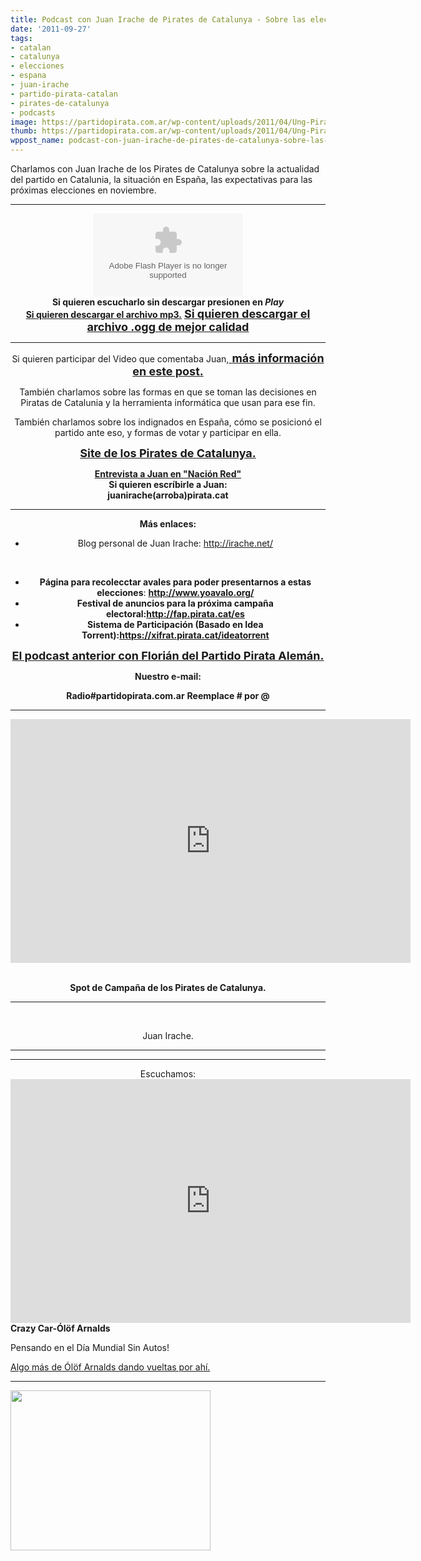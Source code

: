 ```yaml
---
title: Podcast con Juan Irache de Pirates de Catalunya - Sobre las elecciones en España
date: '2011-09-27'
tags:
- catalan
- catalunya
- elecciones
- espana
- juan-irache
- partido-pirata-catalan
- pirates-de-catalunya
- podcasts
image: https://partidopirata.com.ar/wp-content/uploads/2011/04/Ung-Pirat-gubben2.png
thumb: https://partidopirata.com.ar/wp-content/uploads/2011/04/Ung-Pirat-gubben2-150x150.png
wppost_name: podcast-con-juan-irache-de-pirates-de-catalunya-sobre-las-elecciones-en-espana
---
```


Charlamos con Juan Irache de los Pirates de Catalunya sobre la actualidad del partido en Catalunia, la situación en España, las expectativas para las próximas elecciones en noviembre.

<hr />

<div style="text-align: center;"><strong><span class="gI"><span class="go"><object id="player815449" width="240" height="133" classid="clsid:d27cdb6e-ae6d-11cf-96b8-444553540000" codebase="http://download.macromedia.com/pub/shockwave/cabs/flash/swflash.cab#version=6,0,40,0"><param name="AllowScriptAccess" value="always" /><param name="allowFullScreen" value="true" /><param name="wmode" value="transparent" /><param name="src" value="http://www.ivoox.com/playerivoox_ee_815449_1.html" /><param name="allowfullscreen" value="true" /><param name="allowscriptaccess" value="always" /><embed id="player815449" width="240" height="133" type="application/x-shockwave-flash" src="http://www.ivoox.com/playerivoox_ee_815449_1.html" AllowScriptAccess="always" allowFullScreen="true" wmode="transparent" allowfullscreen="true" allowscriptaccess="always" /></object></span></span></strong></div>
<strong><span class="gI"><span class="go">
</span></span></strong>
<div style="text-align: center;"><strong><span class="gI"><span class="go">Si quieren escucharlo sin descargar presionen en <em>Play</em></span></span></strong></div>
<div style="text-align: center;"><strong><span class="gI"><span class="go">
</span></span></strong></div>
<div style="text-align: center;"><strong><span class="gI"><span class="go"><a href="http://www.ivoox.com/charla-juan-irache-pirates-de_md_815449_1.mp3" target="_blank">Si quieren descargar el archivo mp3.</a></span></span></strong>
<span style="font-size: large;"><strong>
</strong></span>
<span style="font-size: large;"><strong><span class="gI"><span class="go"><a href="https://partidopirata.com.ar/juan-piratas-catalunya.ogg" target="_blank">Si quieren descargar el archivo .ogg de mejor calidad</a> </span></span></strong></span></div>
<strong><span class="gI"><span class="go">
</span></span></strong>
<span style="font-size: large;"><strong><span class="gI"><span class="go"><a href="http://www.4shared.com/audio/URhVnfVh/Juan_Irache_08_16_AM_Sunday_25.html" target="_blank">
</a></span></span></strong></span>
<div style="text-align: center;">

<hr />

Si quieren participar del Video que comentaba Juan,<span style="font-size: large;"><a href="http://partido-pirata.blogspot.com/2011/08/si-quieren-participar-de-un-video-de.html"> <strong>más información en este post.</strong></a></span>

</div>
<div style="text-align: center;">

También charlamos sobre las formas en que se toman las decisiones en Piratas de Catalunia y la herramienta informática que usan para ese fin.

También charlamos sobre los indignados en España, cómo se posicionó el partido ante eso, y formas de votar y participar en ella.

<strong><span style="font-size: large;"><a href="http://pirata.cat/" target="_blank">Site de los Pirates de Catalunya.</a></span></strong>

</div>
<div style="text-align: center;"><strong><a href="http://www.nacionred.com/partidos-politicos/juan-irache-un-pirata-al-ayuntamiento-de-barcelona" target="_blank">Entrevista a Juan en "Nación Red"</a></strong></div>
<div style="text-align: center;"><strong>Si quieren escríbirle a Juan:</strong></div>
<div style="text-align: center;"><strong><span class="gI"> <span class="go">juanirache(arroba)pirata.cat</span></span></strong>
<strong></strong>

<hr />

<strong><span class="gI"><span class="go">Más enlaces:</span></span></strong>
<strong></strong>
<ul>
	<li>Blog personal de Juan Irache: <a href="http://irache.net/" target="_blank">http://irache.net/</a></li>
</ul>
&nbsp;
<ul>
	<li><strong>Página para recolecctar avales para poder presentarnos a estas elecciones</strong>: <strong><a href="http://www.yoavalo.org/" target="_blank">http://www.yoavalo.org/</a></strong></li>
	<li><strong>Festival de anuncios para la próxima campaña electoral:<strong></strong><a href="http://fap.pirata.cat/es" target="_blank">http://fap.pirata.cat/es</a> </strong></li>
	<li><strong>Sistema de Participación (Basado en Idea Torrent):<a href="https://xifrat.pirata.cat/ideatorrent" target="_blank">https://xifrat.pirata.cat/ideatorrent</a> </strong></li>
</ul>
<span style="font-size: large;"><strong>
</strong></span>
<span style="font-size: large;"><strong><a href="https://partidopirata.com.ar/1837/podcast-con-florian-del-partido-pirata-aleman-elecciones-municipales-en-alemania">El podcast anterior con Florián del Partido Pirata Alemán.</a></strong></span>

<strong>Nuestro e-mail:</strong>

<strong>Radio#partidopirata.com.ar</strong>
<strong>Reemplace # por @</strong>
<strong></strong>
<strong></strong>
<div style="text-align: center;"><strong></strong>

<hr />

<strong><span class="gI"><span class="go"><object style="height: 390px; width: 640px;" width="640" height="360" classid="clsid:d27cdb6e-ae6d-11cf-96b8-444553540000" codebase="http://download.macromedia.com/pub/shockwave/cabs/flash/swflash.cab#version=6,0,40,0"><param name="allowFullScreen" value="true" /><param name="allowScriptAccess" value="always" /><param name="src" value="http://www.youtube.com/v/lbIJv52vd4k?version=3" /><param name="allowfullscreen" value="true" /><param name="allowscriptaccess" value="always" /><embed style="height: 390px; width: 640px;" width="640" height="360" type="application/x-shockwave-flash" src="http://www.youtube.com/v/lbIJv52vd4k?version=3" allowFullScreen="true" allowScriptAccess="always" allowfullscreen="true" allowscriptaccess="always" /></object> </span></span></strong>

</div>
<div style="text-align: center;"><strong><span class="gI"><span class="go">Spot de Campaña de los Pirates de Catalunya.</span></span></strong>

<hr />

<strong><span class="gI"><span class="go"> </span></span></strong>

</div>
<div style="text-align: center;"><img src="https://lh4.googleusercontent.com/-Binnz__E0qw/Tn8cwmg66GI/AAAAAAAAEU4/yHuvl1Spazk/h80/juan-irache.jpg" alt="" /></div>
<div style="text-align: center;">Juan Irache.</div>

<hr />

</div>

<hr />

<center>Escuchamos:
<object style="height: 390px; width: 640px;" width="640" height="360" classid="clsid:d27cdb6e-ae6d-11cf-96b8-444553540000" codebase="http://download.macromedia.com/pub/shockwave/cabs/flash/swflash.cab#version=6,0,40,0"><param name="allowFullScreen" value="true" /><param name="allowScriptAccess" value="always" /><param name="src" value="http://www.youtube.com/v/b9Zpl71RP2c?version=3" /><param name="allowfullscreen" value="true" /><param name="allowscriptaccess" value="always" /><embed style="height: 390px; width: 640px;" width="640" height="360" type="application/x-shockwave-flash" src="http://www.youtube.com/v/b9Zpl71RP2c?version=3" allowFullScreen="true" allowScriptAccess="always" allowfullscreen="true" allowscriptaccess="always" /></object></center><strong>Crazy Car-Ólöf Arnalds</strong>

Pensando en el Día Mundial Sin Autos!<strong></strong>

<a href="http://radiolg.blogspot.com/2010/04/olof-arnalds-tal-vez-del-proximo-disco.html" target="_blank">Algo más de Ólöf Arnalds dando vueltas por ahí.</a>

<hr />

<a href="https://partidopirata.com.ar/wp-content/uploads/2011/04/Ung-Pirat-gubben2.png"><img class="aligncenter" title="Podcast del Partido Pirata Argentino" src="https://partidopirata.com.ar/wp-content/uploads/2011/04/Ung-Pirat-gubben2.png" alt="" width="320" height="256" /></a>
